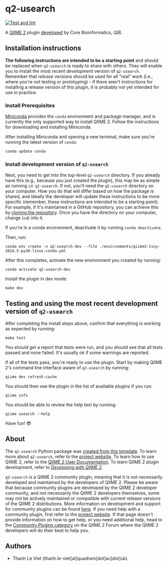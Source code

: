 # q2-usearch
[![Test and lint](https://github.com/quadram-institute-bioscience/q2-usearch/actions/workflows/ci.yml/badge.svg)](https://github.com/quadram-institute-bioscience/q2-usearch/actions/workflows/ci.yml)

A [QIIME 2](https://qiime2.org) plugin [developed](https://develop.qiime2.org) by Core Bioinformatics, QIB.

## Installation instructions

**The following instructions are intended to be a starting point** and should be replaced when `q2-usearch` is ready to share with others.
They will enable you to install the most recent *development* version of `q2-usearch`.
Remember that *release* versions should be used for all "real" work (i.e., where you're not testing or prototyping) - if there aren't instructions for installing a release version of this plugin, it is probably not yet intended for use in practice.

### Install Prerequisites

[Miniconda](https://conda.io/miniconda.html) provides the `conda` environment and package manager, and is currently the only supported way to install QIIME 2.
Follow the instructions for downloading and installing Miniconda.

After installing Miniconda and opening a new terminal, make sure you're running the latest version of `conda`:

```bash
conda update conda
```

###  Install development version of `q2-usearch`

Next, you need to get into the top-level `q2-usearch` directory.
If you already have this (e.g., because you just created the plugin), this may be as simple as running `cd q2-usearch`.
If not, you'll need the `q2-usearch` directory on your computer.
How you do that will differ based on how the package is shared, and ideally the developer will update these instructions to be more specific (remember, these instructions are intended to be a starting point).
For example, if it's maintained in a GitHub repository, you can achieve this by [cloning the repository](https://docs.github.com/en/repositories/creating-and-managing-repositories/cloning-a-repository).
Once you have the directory on your computer, change (`cd`) into it.

If you're in a conda environment, deactivate it by running `conda deactivate`.


Then, run:

```shell
conda env create -n q2-usearch-dev --file ./environments/qiime2-tiny-2024.5-py38-linux-conda.yml
```

After this completes, activate the new environment you created by running:

```shell
conda activate q2-usearch-dev
```

Install the plugin in dev mode:

```shell
make dev
```

## Testing and using the most recent development version of `q2-usearch`

After completing the install steps above, confirm that everything is working as expected by running:

```shell
make test
```

You should get a report that tests were run, and you should see that all tests passed and none failed.
It's usually ok if some warnings are reported.

If all of the tests pass, you're ready to use the plugin.
Start by making QIIME 2's command line interface aware of `q2-usearch` by running:

```shell
qiime dev refresh-cache
```

You should then see the plugin in the list of available plugins if you run:

```shell
qiime info
```

You should be able to review the help text by running:

```shell
qiime usearch --help
```

Have fun! 😎

## About

The `q2-usearch` Python package was [created from this template](https://develop.qiime2.org/en/latest/plugins/tutorials/create-from-template.html).
To learn more about `q2-usearch`, refer to the [project website](https://github.com/quadram-institute-bioscience/q2-usearch).
To learn how to use QIIME 2, refer to the [QIIME 2 User Documentation](https://docs.qiime2.org).
To learn QIIME 2 plugin development, refer to [*Developing with QIIME 2*](https://develop.qiime2.org).

`q2-usearch` is a QIIME 2 community plugin, meaning that it is not necessarily developed and maintained by the developers of QIIME 2.
Please be aware that because community plugins are developed by the QIIME 2 developer community, and not necessarily the QIIME 2 developers themselves, some may not be actively maintained or compatible with current release versions of the QIIME 2 distributions.
More information on development and support for community plugins can be found [here](https://library.qiime2.org).
If you need help with a community plugin, first refer to the [project website](https://github.com/quadram-institute-bioscience/q2-usearch).
If that page doesn't provide information on how to get help, or you need additional help, head to the [Community Plugins category](https://forum.qiime2.org/c/community-contributions/community-plugins/14) on the QIIME 2 Forum where the QIIME 2 developers will do their best to help you.

## Authors

- Thanh Le Viet (thanh.le-viet[at]quadram[dot]ac[dot]uk).
